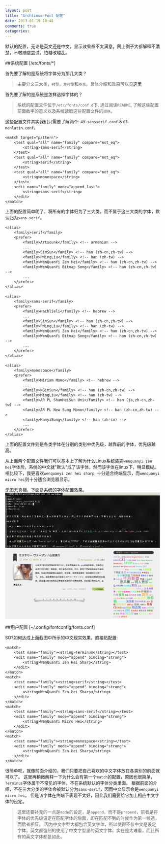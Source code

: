 ```yaml
---
layout: post
title: "Archlinux-Font 配置"
date: 2013-01-19 18:48
comments: true
categories: 
---
```


默认的配置，无论是英文还是中文，显示效果都不太满意。网上例子大都解释不清楚，不敢随意尝试，怕越改越乱。

##系统配置 [/etc/fonts/*]

首先要了解的是系统将字体分为那几大类？

> 主要分文三大类，`衬型`，`非衬型`和`等宽`，具体介绍和效果可以见[这里](http://wenq.org/cloud/fcdesigner_local.html)

首先要了解的是系统是怎样选择字体的？

> 系统的配置文件位于`/etc/fonts/conf.d`下, 通过阅读`README`, 了解这些配置前面数字的意义以及系统读取这些配置文件的`顺序`。

这些配置文件其实我们只需要了解两个: `49-sansserif.conf` & `65-nonlatin.conf`。
``` 
<match target="pattern">
    <test qual="all" name="family" compare="not_eq">
        <string>sans-serif</string>
    </test>
    <test qual="all" name="family" compare="not_eq">
        <string>serif</string>
    </test>
    <test qual="all" name="family" compare="not_eq">
        <string>monospace</string>
    </test>
    <edit name="family" mode="append_last">
        <string>sans-serif</string>
    </edit>
</match>
```
上面的配置简单明了，将所有的字体归为了三大类，而不属于这三大类的字体，默认归为`sans-serif`。

```
<alias>
    <family>serif</family>
    <prefer>
        <family>Artsounk</family> <!-- armenian -->
        ...
        <family>SimSun</family> <!-- han (zh-cn,zh-tw) -->
        <family>PMingLiu</family> <!-- han (zh-tw) -->
        <family>WenQuanYi Zen Hei</family> <!-- han (zh-cn,zh-tw) -->
        <family>WenQuanYi Bitmap Song</family> <!-- han (zh-cn,zh-tw) -->
        ...
    </prefer>
</alias>

<alias>
    <family>sans-serif</family>
    <prefer>
        <family>Nachlieli</family> <!-- hebrew -->
        ...
        <family>SimSun</family> <!-- han (zh-cn,zh-tw) -->
        <family>PMingLiu</family> <!-- han (zh-tw) -->
        <family>WenQuanYi Zen Hei</family> <!-- han (zh-cn,zh-tw) -->
        <family>WenQuanYi Bitmap Song</family> <!-- han (zh-cn,zh-tw) -->
        ...
    </prefer>
</alias>

<alias>
    <family>monospace</family>
    <prefer>
        <family>Miriam Mono</family> <!-- hebrew -->
        ...
        <family>NSimSun</family> <!-- han (zh-cn,zh-tw) -->
        <family>MingLiu</family> <!-- han (zh-tw) -->
        <family>AR PL ShanHeiSun Uni</family> <!-- han (ja,zh-cn,zh-tw) -->
        <family>AR PL New Sung Mono</family> <!-- han (zh-cn,zh-tw) -->
        <family>HanyiSong</family> <!-- han (zh-cn) -->
        ...
    </prefer>
</alias>
```
上面的配置文件则是各类字体在分别的类别中优先级，越靠前的字体，优先级越高。

从上面两个配置文件我们可以基本上了解为什么Linux系统装完`wenquanyi zen hei`字体后，系统的中文就"默认"成了该字体，然而该字体在linux下，稍显模糊。
相比较下，我更喜欢`wenquanyi zen hei sharp`, 十分适合终端显示，而`wenquanyi micro hei`则十分适合浏览器显示。

无图无真相，下面是系统的字体配置效果。
![urxvt-zh-screenshot.png](/images/urxvt-zh-screenshot.png)
![chromium-zh-screenshot.png](/images/chromium-zh-screenshot.png)

##用户配置 [~/.config/fontconfig/fonts.conf]

SO?如何达成上面截图中所示的中文现实效果，直接贴配置:
```
<match>
    <test name="family"><string>Terminus</string></test>
    <edit name="family" mode="append" binding="strong">
        <string>WenQuanYi Zen Hei Sharp</string>
    </edit>
</match>
<match>
    <test name="family"><string>serif</string></test>
    <edit name="family" mode="append" binding="strong">
        <string>WenQuanYi Zen Hei Sharp</string>
    </edit>
</match>
<match>
    <test name="family"><string>sans-serif</string></test>
    <edit name="family" mode="append" binding="strong">
        <string>WenQuanYi Micro Hei</string>
    </edit>
</match>
<match>
    <test name="family"><string>monospace</string></test>
    <edit name="family" mode="append" binding="strong">
        <string>WenQuanYi Zen Hei Sharp</string>
    </edit>
</match>
```
很简单吧，就像前面介绍的，我们只要把自己喜欢的中文字体放在各类别的前面就可以了。
这里再稍微解释一下为什么会有第一个`match`的配置，原因也很简单，`Terminus`字体属于不常见的字体，不在系统默认的字体分类里面。
根据前面的介绍，不在三大分类的字体会被默认分为`sans-serif`，因而中文显示会是`wenquanyi micro hei`。
但是该字体在终端下表现不太好，因此我们需要给它加上相应中文字体的设定。
> 这里还要补充的一点是`mode`的设定，是`append`，而不是`prepend`，前者是将字体的优先级设定在匹配字体的后面，即在匹配不到的时候作为第一候选，而后者相反。
> 因为中文字型大都包含英文字体，所以使得不仅中文是设定字体，英文都强制的使用了中文字型里的英文字体，实在是太难看，而且所有的英文字体都是如此。
